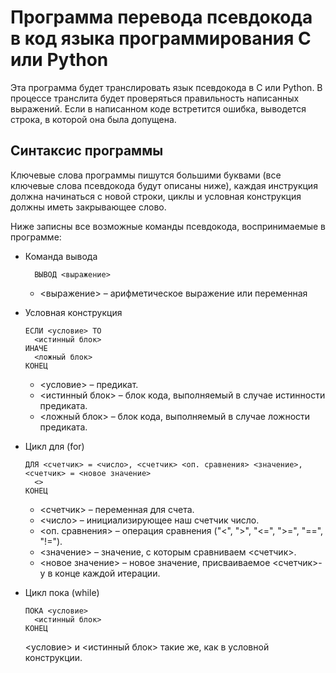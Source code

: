 # Программа перевода псевдокода в код языка программирования C или Python

Эта программа будет транслировать язык псевдокода в C или Python. В процессе транслита будет проверяться правильность 
написанных выражений. Если в написанном коде встретится ошибка, выводется строка, в которой она была допущена.

## Синтаксис программы

Ключевые слова программы пишутся большими буквами (все ключевые слова псевдокода будут описаны ниже), каждая инструкция 
должна начинаться с новой строки, циклы и условная конструкция должны иметь закрывающее слово.

Ниже записны все возможные команды псевдокода, воспринимаемые в программе:
* Команда вывода
  ```
    ВЫВОД <выражение>
  ```
  * <выражение> – арифметическое выражение или переменная


* Условная конструкция
  ```
  ЕСЛИ <условие> ТО 
    <истинный блок>
  ИНАЧЕ 
    <ложный блок>
  КОНЕЦ
  ```
  * <условие> – предикат.
  * <истинный блок> – блок кода, выполняемый в случае истинности предиката.
  * <ложный блок> – блок кода, выполняемый в случае ложности предиката.
  

* Цикл для (for)
  ```
  ДЛЯ <счетчик> = <число>, <счетчик> <оп. сравнения> <значение>, <счетчик> = <новое значение>
    <>
  КОНЕЦ
  ```
  * <счетчик> – переменная для счета.
  * <число> – инициализирующее наш счетчик число.
  * <оп. сравнения> – операция сравнения ("<", ">", "<=", ">=", "==", "!=").
  * <значение> – значение, с которым сравниваем <счетчик>.
  * <новое значение> – новое значение, присваиваемое <счетчик>-у в конце каждой итерации.


* Цикл пока (while)
  ```
  ПОКА <условие>
    <истинный блок>
  КОНЕЦ
  ```
  <условие> и <истинный блок> такие же, как в условной конструкции.

